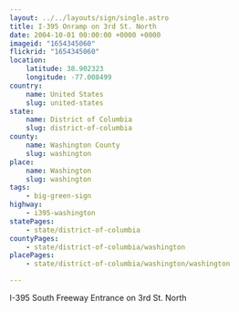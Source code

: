 ```yaml
---
layout: ../../layouts/sign/single.astro
title: I-395 Onramp on 3rd St. North
date: 2004-10-01 00:00:00 +0000 +0000
imageid: "1654345060"
flickrid: "1654345060"
location:
    latitude: 38.902323
    longitude: -77.008499
country:
    name: United States
    slug: united-states
state:
    name: District of Columbia
    slug: district-of-columbia
county:
    name: Washington County
    slug: washington
place:
    name: Washington
    slug: washington
tags:
    - big-green-sign
highway:
    - i395-washington
statePages:
    - state/district-of-columbia
countyPages:
    - state/district-of-columbia/washington
placePages:
    - state/district-of-columbia/washington/washington

---
```

I-395 South Freeway Entrance on 3rd St. North